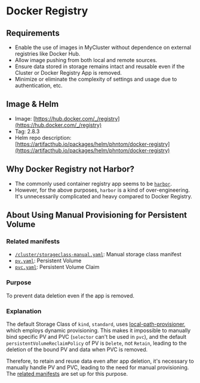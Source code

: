 # Docker Registry

## Requirements
- Enable the use of images in MyCluster without dependence on external registries like Docker Hub.
- Allow image pushing from both local and remote sources.
- Ensure data stored in storage remains intact and reusable even if the Cluster or Docker Registry App is removed.
- Minimize or eliminate the complexity of settings and usage due to authentication, etc.

## Image & Helm
- Image: [https://hub.docker.com/_/registry](https://hub.docker.com/_/registry)
- Tag: 2.8.3
- Helm repo description: [https://artifacthub.io/packages/helm/phntom/docker-registry](https://artifacthub.io/packages/helm/phntom/docker-registry)

## Why Docker Registry not Harbor?
- The commonly used container registry app seems to be [`harbor`](https://goharbor.io/).
- However, for the above purposes, `harbor` is a kind of over-engineering. It's unnecessarily complicated and heavy compared to Docker Registry.

## About Using Manual Provisioning for Persistent Volume
### Related manifests
- [`/cluster/storageclass-manual.yaml`](../../cluster/storageclass-manual.yaml): Manual storage class manifest
- [`pv.yaml`](./pv.yaml): Persistent Volume
- [`pvc.yaml`](./pvc.yaml): Persistent Volume Claim

### Purpose
To prevent data deletion even if the app is removed.

### Explanation
The default Storage Class of `kind`, `standard`, uses [local-path-provisioner](https://github.com/rancher/local-path-provisioner), which employs dynamic provisioning. This makes it impossible to manually bind specific PV and PVC (`selector` can't be used in `pvc`), and the default `persistentVolumeReclaimPolicy` of PV is `Delete`, not `Retain`, leading to the deletion of the bound PV and data when PVC is removed.

Therefore, to retain and reuse data even after app deletion, it's necessary to manually handle PV and PVC, leading to the need for manual provisioning. The [related manifests](#Related-manifests) are set up for this purpose.
